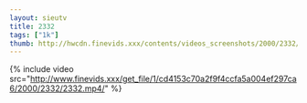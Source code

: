 ```yaml
--- 
layout: sieutv
title: 2332
tags: ["1k"]
thumb: http://hwcdn.finevids.xxx/contents/videos_screenshots/2000/2332/preview.mp4.jpg
---
```

{% include video src="http://www.finevids.xxx/get_file/1/cd4153c70a2f9f4ccfa5a004ef297ca6/2000/2332/2332.mp4/" %} 
